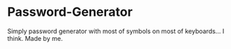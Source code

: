 # Password-Generator

Simply password generator with most of symbols on most of keyboards... I think.
Made by me.
